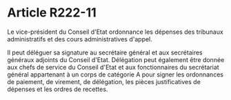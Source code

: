 # Article R222-11

Le vice-président du Conseil d'Etat ordonnance les dépenses des tribunaux administratifs et des cours administratives d'appel.

Il peut déléguer sa signature au secrétaire général et aux secrétaires généraux adjoints du Conseil d'Etat. Délégation peut également être donnée aux chefs de service du Conseil d'Etat et aux fonctionnaires du secrétariat général appartenant à un corps de catégorie A pour signer les ordonnances de paiement, de virement, de délégation, les pièces justificatives de dépenses et les ordres de recettes.
